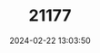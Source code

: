 ---
title: "21177"
category: "Sus ahoenobarbus"
draft: false
date: 2024-02-22 13:03:50
languages:
  English: ["Palawan Bearded Pig"]
---